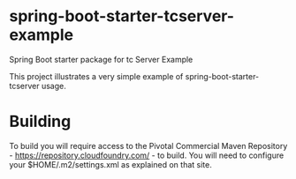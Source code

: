 # spring-boot-starter-tcserver-example
Spring Boot starter package for tc Server Example

This project illustrates a very simple example of spring-boot-starter-tcserver usage. 

Building
========
To build you will require access to the Pivotal Commercial Maven Repository - https://repository.cloudfoundry.com/ - to build. You will need to configure your $HOME/.m2/settings.xml as explained on that site.


